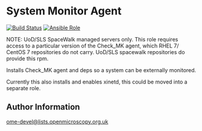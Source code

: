 System Monitor Agent
====================

[![Build Status](https://travis-ci.org/ome/ansible-role-system-monitor-agent.svg)](https://travis-ci.org/ome/ansible-role-system-monitor-agent)
[![Ansible Role](https://img.shields.io/ansible/role/41946.svg)](https://galaxy.ansible.com/ome/system_monitor_agent/)

NOTE: UoD/SLS SpaceWalk managed servers only. This role requires access to a particular version of the Check_MK agent, which RHEL 7/ CentOS 7 repositories do not carry. UoD/SLS spacewalk repositories do provide this rpm.

Installs Check_MK agent and deps so a system can be externally monitored.

Currently this also installs and enables xinetd, this could be moved into a separate role.

Author Information
------------------

ome-devel@lists.openmicroscopy.org.uk
